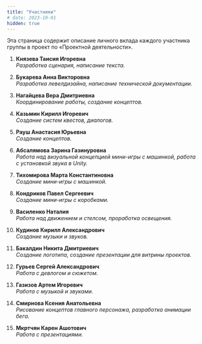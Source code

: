 ```yaml
---
title: "Участники"
# date: 2023-10-01
hidden: true
---
```


Эта страница содержит описание личного вклада каждого участника группы в проект по «Проектной деятельности».

1. **Князева Таисия Игоревна**  
   *Разработка сценария, написание текста.*
   
2. **Букарева Анна Викторовна**  
   *Разработка левелдизайна, написание технической документации.*

3. **Нагайцева Вера Дмитриевна**  
   *Координирование работы, создание концептов.*

4. **Казьмин Кирилл Игоревич**  
   *Создание систем квестов, диалогов.*

5. **Рауш Анастасия Юрьевна**  
   *Создание концептов.*

6. **Абсалямова Зарина Газинуровна**  
   *Работа над визуальной концепцией мини-игры с машинкой, работа с установкой звука в Unity.*

7. **Тихомирова Марта Константиновна**  
   *Создание мини-игры с машинкой.*

8. **Кондриков Павел Сергеевич**  
   *Создание мини-игры с коробками.*

9. **Василенко Наталия**  
   *Работа над движением и стелсом, проработка освещения.*

10. **Кудинов Кирилл Александрович**  
   *Создание музыки и звуков.*

11. **Бакалдин Никита Дмитриевич**  
   *Создание логотипа, создание презентации для витрины проектов.*

12. **Гурьев Сергей Александрович**  
   *Работа с девлогом и сюжетом.*

13. **Газизов Артем Игоревич**  
   *Работа с музыкой и звуками.*

14. **Смирнова Ксения Анатольевна**  
   *Рисование концептов главного персонажа, разработка анимации бега.*

15. **Мкртчян Карен Ашотович**  
   *Работа с презентациями.*
